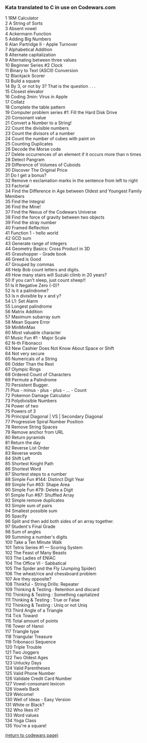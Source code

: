 <!-- For more details see [GitHub Flavored Markdown](https://guides.github.com/features/mastering-markdown/). -->

### Kata translated to C in use on Codewars.com

<!-- eventually these could be ranked by solves and live updated -->
<!-- <a href="http://example.com/" target="_blank">Hello, world!</a> -->
<!-- [1RM Calculator](https://www.codewars.com/kata/595bbea8a930ac0b91000130){:target="_blank"} -->

1  1RM Calculator<br>
2  A String of Sorts<br>
3  Absent vowel<br>
4  Ackermann Function <br>
5  Adding Big Numbers<br>
6  Alan Partridge II - Apple Turnover<br>
7  Alphabetical Addition<br>
8  Alternate capitalization<br>
9  Alternating between three values<br>
10  Beginner Series #2 Clock<br>
11  Binary to Text (ASCII) Conversion<br>
12  Blackjack Scorer<br>
13  Build a square<br>
14  By 3, or not by 3? That is the question . . .<br>
15  Closest elevator<br>
16  Coding 3min: Virus in Apple<br>
17  Collatz<br>
18  Complete the table pattern<br>
19  Computer problem series #1: Fill the Hard Disk Drive<br>
20  Consonant value<br>
21  Convert a Number to a String!<br>
22  Count the divisible numbers<br>
23  Count the divisors of a number<br>
24  Count the number of cubes with paint on<br>
25  Counting Duplicates<br>
26  Decode the Morse code <br>
27  Delete occurrences of an element if it occurs more than n times<br>
28  Detect Pangram<br>
29  Difference of Volumes of Cuboids<br>
30  Discover The Original Price<br>
31  Do I get a bonus?<br>
32  Remove n exclamation marks in the sentence from left to right<br>
33  Factorial<br>
34  Find the Difference in Age between Oldest and Youngest Family Members<br>
35  Find the Integral<br>
36  Find the Mine!<br>
37  Find the Nexus of the Codewars Universe<br>
38  Find the force of gravity between two objects<br>
39  Find the stray number<br>
40  Framed Reflection<br>
41  Function 1 - hello world<br>
42  GCD sum <br>
43  Generate range of integers<br>
44  Geometry Basics: Cross Product in 3D<br>
45  Grasshopper - Grade book<br>
46  Greed is Good<br>
47  Grouped by commas<br>
48  Help Bob count letters and digits.<br>
49  How many stairs will Suzuki climb in 20 years?<br>
50  If you can't sleep, just count sheep!!<br>
51  Is It Negative Zero (-0)?<br>
52  Is it a palindrome?<br>
53  Is n divisible by x and y?<br>
54  L1: Set Alarm<br>
55  Longest palindrome<br>
56  Matrix Addition<br>
57  Maximum subarray sum<br>
58  Mean Square Error<br>
59  MinMinMax<br>
60  Most valuable character<br>
61  Music Fun #1 - Major Scale<br>
62  N-th Fibonacci<br>
63  New Cashier Does Not Know About Space or Shift <br>
64  Not very secure<br>
65  Numericals of a String<br>
66  Odder Than the Rest<br>
67  Olympic Rings<br>
68  Ordered Count of Characters<br>
69  Permute a Palindrome<br>
70  Persistent Bugger.<br>
71  Plus - minus - plus - plus - ... - Count<br>
72  Pokemon Damage Calculator<br>
73  Polydivisible Numbers<br>
74  Power of two<br>
75  Powers of 3<br>
76  Principal Diagonal | VS | Secondary Diagonal<br>
77  Progressive Spiral Number Position<br>
78  Remove String Spaces<br>
79  Remove anchor from URL<br>
80  Return pyramids<br>
81  Return the day <br>
82  Reverse List Order<br>
83  Reverse words<br>
84  Shift Left<br>
85  Shortest Knight Path<br>
86  Shortest Word<br>
87  Shortest steps to a number<br>
88  Simple Fun #144: Distinct Digit Year<br>
89  Simple Fun #63: Shape Area<br>
90  Simple Fun #79: Delete a Digit<br>
91  Simple Fun #87: Shuffled Array<br>
92  Simple remove duplicates<br>
93  Simple sum of pairs<br>
94  Smallest possible sum <br>
95  Spacify<br>
96  Split and then add both sides of an array together.<br>
97  Student's Final Grade<br>
98  Sum of angles<br>
99  Summing a number's digits<br>
100  Take a Ten Minute Walk<br>
101  Tetris Series #1 — Scoring System<br>
102  The Feast of Many Beasts<br>
103  The Ladies of ENIAC<br>
104  The Office VI - Sabbatical<br>
105  The Spider and the Fly (Jumping Spider)<br>
106  The wheat/rice and chessboard problem<br>
107  Are they opposite?<br>
108  Thinkful - String Drills: Repeater<br>
109  Thinking & Testing : Retention and discard<br>
110  Thinking & Testing : Something capitalized<br>
111  Thinking & Testing : True or False<br>
112  Thinking & Testing : Uniq or not Uniq<br>
113  Third Angle of a Triangle<br>
114  Tick Toward<br>
115  Total amount of points<br>
116  Tower of Hanoi<br>
117  Triangle type<br>
118  Triangular Treasure<br>
119  Tribonacci Sequence<br>
120  Triple Trouble<br>
121  Two Joggers<br>
122  Two Oldest Ages<br>
123  Unlucky Days<br>
124  Valid Parentheses<br>
125  Valid Phone Number<br>
126  Validate Credit Card Number<br>
127  Vowel-consonant lexicon<br>
128  Vowels Back<br>
129  Welcome!<br>
130  Well of Ideas - Easy Version<br>
131  White or Black?<br>
132  Who likes it?<br>
133  Word values<br>
134  Yoga Class<br>
135  You're a square!<br>

<a href="https://rowcased.github.io/codewars.html#translator">(return to codewars page)</a>

<!--
<a href="https://rowcased.github.io/">(return to portfolio)</a>
<hr>
-->
